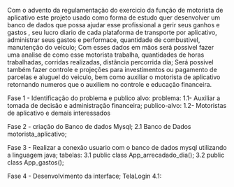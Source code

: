 
Com o advento da regulamentação do exercicio da função de motorista de aplicativo este projeto usado como forma de estudo quer desenvolver um banco de dados que possa ajudar esse profissional a gerir seus ganhos e gastos , seu lucro diario de cada plataforma de transporte por aplicativo, administrar seus gastos e performace, quantidade de combustivel, manutenção do veículo; Com esses dados em mãos será possivel fazer uma analise de como esse motorista trabalha, quantidades de horas trabalhadas, corridas realizadas, distância percorrida dia; Será possivel também fazer controle e projeções para investimentos ou pagamento de parcelas e aluguel do veiculo, bem como auxiliar o motorista de aplicativo retornando numeros que o auxiliem no controle e educação financeira.

Fase 1 - Identificação do problema e publico alvo:
   problema:      1.1- Auxiliar a tomada de decisão e administração financeira;
   publico-alvo:  1.2- Motoristas de aplicativo e demais interessados

Fase 2 - criação do Banco de dados Mysql;
   2.1 Banco de Dados motorista_aplicativo;


Fase 3 - Realizar a conexão usuario com o banco de dados mysql utilizando a linguagem java;
    tabelas: 3.1 public class App_arrecadado_dia();
             3.2 public class App_gastos();

Fase 4 - Desenvolvimento da interface;
   TelaLogin 4.1: 
